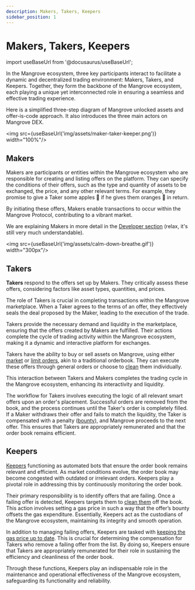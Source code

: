 ```yaml
---
description: Makers, Takers, Keepers
sidebar_position: 1
---
```



# Makers, Takers, Keepers

import useBaseUrl from '@docusaurus/useBaseUrl';

In the Mangrove ecosystem, three key participants interact to facilitate a dynamic and decentralized trading environment: Makers, Takers, and Keepers. Together, they form the backbone of the Mangrove ecosystem, each playing a unique yet interconnected role in ensuring a seamless and effective trading experience.

Here is a simplified three-step diagram of Mangrove unlocked assets and offer-is-code approach. It also introduces the three main actors on Mangrove DEX.

<img src={useBaseUrl('img/assets/maker-taker-keeper.png')} width="100%"/>

## Makers

Makers are participants or entities within the Mangrove ecosystem who are responsible for creating and listing offers on the platform. They can specify the conditions of their offers, such as the type and quantity of assets to be exchanged, the price, and any other relevant terms. For example, they promise to give a Taker some apples 🍎 if he gives them oranges 🍊 in return.

By initiating these offers, Makers enable transactions to occur within the Mangrove Protocol, contributing to a vibrant market.

We are explaining Makers in more detail in the [Developer section](../../../../developers/protocol/technical-references/overview.md#makers) (relax, it's still very much understandable).

<img src={useBaseUrl('img/assets/calm-down-breathe.gif')} width="300px"/>

## Takers

**Takers** respond to the offers set up by Makers. They critically assess these offers, considering factors like asset types, quantities, and prices.

The role of Takers is crucial in completing transactions within the Mangrove marketplace. When a Taker agrees to the terms of an offer, they effectively seals the deal proposed by the Maker, leading to the execution of the trade.

Takers provide the necessary demand and liquidity in the marketplace, ensuring that the offers created by Makers are fulfilled. Their actions complete the cycle of trading activity within the Mangrove ecosystem, making it a dynamic and interactive platform for exchanges.

Takers have the ability to buy or sell assets on Mangrove, using either [market](../../../web-app/trade/how-to-make-an-order/market-order.md) or [limit orders](../../../web-app/trade/how-to-make-an-order/limit-order.md), akin to a traditional orderbook. They can execute these offers through general orders or choose to [clean](../../../../developers/protocol/technical-references/offer-cleaning.md) them individually.

This interaction between Takers and Makers completes the trading cycle in the Mangrove ecosystem, enhancing its interactivity and liquidity.

The workflow for Takers involves executing the logic of all relevant smart offers upon an order's placement. Successful orders are removed from the book, and the process continues until the Taker's order is completely filled. If a Maker withdraws their offer and fails to match the liquidity, the Taker is compensated with a penalty ([bounty](../../../../developers/terms/bounty.md)), and Mangrove proceeds to the next offer. This ensures that Takers are appropriately remunerated and that the order book remains efficient.

## Keepers

[Keepers](../../../../developers/keeper-bots/README.md) functioning as automated bots that ensure the order book remains relevant and efficient. As market conditions evolve, the order book may become congested with outdated or irrelevant orders. Keepers play a pivotal role in addressing this by continuously monitoring the order book.

Their primary responsibility is to identify offers that are failing. Once a failing offer is detected, Keepers targets them to [clean them](../../../../developers/protocol/technical-references/offer-cleaning.md) off the book. This action involves setting a gas price in such a way that the offer’s bounty offsets the gas expenditure. Essentially, Keepers act as the custodians of the Mangrove ecosystem, maintaining its integrity and smooth operation.

In addition to managing failing offers, Keepers are tasked with [keeping the gas price up to date](../../../../developers/keeper-bots/background/the-role-of-gas-price-updater-bots-in-mangrove). This is crucial for determining the compensation for Takers who remove a failing offer from the list. By doing so, Keepers ensure that Takers are appropriately remunerated for their role in sustaining the efficiency and cleanliness of the order book.

Through these functions, Keepers play an indispensable role in the maintenance and operational effectiveness of the Mangrove ecosystem, safeguarding its functionality and reliability.
